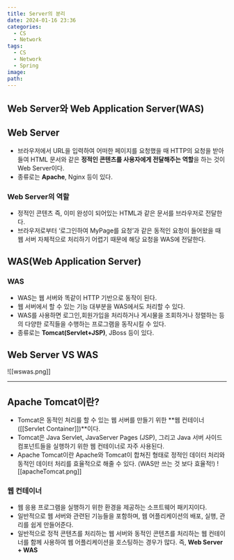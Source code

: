 ```yaml
---
title: Server의 분리
date: 2024-01-16 23:36
categories:
  - CS
  - Network
tags:
  - CS
  - Network
  - Spring
image: 
path:
---
```


## Web Server와 Web Application Server(WAS)

## Web Server
+ 브라우저에서 URL을 입력하여 어떠한 페이지를 요청했을 때 HTTP의 요청을 받아들여 HTML 문서와 같은 **정적인 콘텐츠를 사용자에게 전달해주는 역할**을 하는 것이 Web Server이다.
+ 종류로는 **Apache**, Nginx 등이 있다.

### Web Server의 역할
+ 정적인 콘텐츠 즉, 이미 완성이 되어있는 HTML과 같은 문서를 브라우저로 전달한다.
+ 브라우저로부터 ‘로그인하여 MyPage를 요청’과 같은 동적인 요청이 들어왔을 때 웹 서버 자체적으로 처리하기 어렵기 때문에 해당 요청을 WAS에 전달한다.

## WAS(Web Application Server)
### WAS
+ WAS는 웹 서버와 똑같이 HTTP 기반으로 동작이 된다.
+ 웹 서버에서 할 수 있는 기능 대부분을 WAS에서도 처리할 수 있다.
+ WAS를 사용하면 로그인,회원가입을 처리하거나 게시물을 조회하거나 정렬하는 등의 다양한 로직들을 수행하는 프로그램을 동작시킬 수 있다.
+ 종류로는 **Tomcat(Servlet+JSP)**, JBoss 등이 있다.


## Web Server VS WAS
![[wswas.png]]


---

## Apache Tomcat이란?
+ Tomcat은 동적인 처리를 할 수 있는 웹 서버를 만들기 위한 **웹 컨테이너([[Servlet Container]])**이다.
+ Tomcat은 Java Servlet, JavaServer Pages (JSP), 그리고 Java 서버 사이드 컴포넌트들을 실행하기 위한 웹 컨테이너로 자주 사용된다.
+ Apache Tomcat이란 Apache와 Tomcat이 합쳐진 형태로 정적인 데이터 처리와 동적인 데이터 처리를 효율적으로 해줄 수 있다. (WAS만 쓰는 것 보다 효율적!)
![[apacheTomcat.png]]

### 웹 컨테이너
+ 웹 응용 프로그램을 실행하기 위한 환경을 제공하는 소프트웨어 패키지이다. 
+ 일반적으로 웹 서버와 관련된 기능들을 포함하며, 웹 어플리케이션의 배포, 실행, 관리를 쉽게 만들어준다.
+ 일반적으로 정적 콘텐츠를 처리하는 웹 서버와 동적인 콘텐츠를 처리하는 웹 컨테이너를 함께 사용하여 웹 어플리케이션을 호스팅하는 경우가 많다. 즉, **Web Server + WAS**